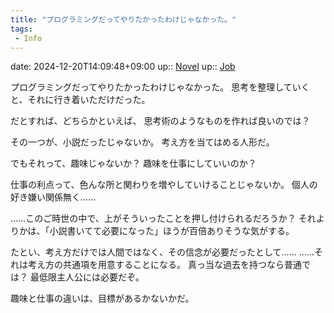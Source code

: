 ```yaml
---
title: "プログラミングだってやりたかったわけじゃなかった。"
tags:
 - Info
---
```


date: 2024-12-20T14:09:48+09:00
up:: [Novel](../Bar/Novel/Topics/Novel.md)
up:: [Job](Bar/Job.md)

プログラミングだってやりたかったわけじゃなかった。
思考を整理していくと、それに行き着いただけだった。

だとすれば、どちらかといえば、
思考術のようなものを作れば良いのでは？

その一つが、小説だったじゃないか。
考え方を当てはめる人形だ。

でもそれって、趣味じゃないか？
趣味を仕事にしていいのか？

仕事の利点って、色んな所と関わりを増やしていけることじゃないか。
個人の好き嫌い関係無く……

……このご時世の中で、上がそういったことを押し付けられるだろうか？
それよりかは、「小説書いてて必要になった」ほうが百倍ありそうな気がする。

たとい、考え方だけでは人間ではなく、その信念が必要だったとして……
……それは考え方の共通項を用意することになる。
真っ当な過去を持つなら普通では？
最低限主人公には必要だぞ。

趣味と仕事の違いは、目標があるかないかだ。
